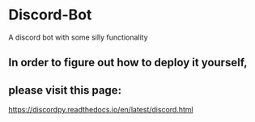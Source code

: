 # Discord-Bot
A discord bot with some silly functionality
## In order to figure out how to deploy it yourself, 
## please visit this page:
https://discordpy.readthedocs.io/en/latest/discord.html
